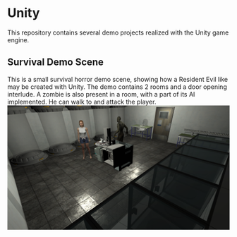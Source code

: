 # Unity
This repository contains several demo projects realized with the Unity game engine.

## Survival Demo Scene
This is a small survival horror demo scene, showing how a Resident Evil like may be created with Unity. The demo contains 2 rooms and a door opening interlude. A zombie is also present in a room, with a part of its AI implemented. He can walk to and attack the player.
![Screenshot](Survival%20Demo%20Scene/Screenshots/Survival_Screenshot.png?raw=true "Screenshot")

